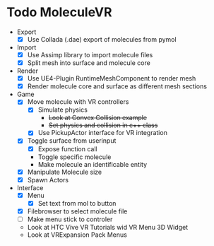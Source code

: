 # Todo MoleculeVR 
* Export
  - [x] Use Collada (.dae) export of molecules  from  pymol  
* Import
  - [x] Use Assimp library to import molecule files
  - [x] Split mesh into surface and molecule core
* Render
  - [x] Use UE4-Plugin RuntimeMeshComponent to render mesh
  - [x] Render molecule core and surface as different mesh sections
* Game
  - [x] Move molecule with VR controllers
    - [x] Simulate physics 
      - ~~Look at Convex Collision example~~
      - ~~Set physics and collision in c++ class~~
     - [x] Use PickupActor interface for VR integration
  - [x] Toggle surface from userinput
    - [x] Expose function call
    - Toggle specific molecule
    - Make molecule an identificable entity
  - [x] Manipulate Molecule size 
  - [x] Spawn Actors
* Interface
  - [x] Menu
    - [x] Set text from mol to button
  - [x] Filebrowser to select molecule file
  - [ ] Make menu stick to controler
  - Look at HTC Vive VR Tutorials wid VR Menu 3D Widget
  - Look at VRExpansion Pack Menus

